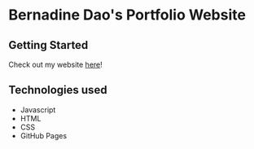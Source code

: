# Bernadine Dao's Portfolio Website
## Getting Started
Check out my website [here](https://berternie9.github.io/portfolio-website/)!

## Technologies used
- Javascript
- HTML
- CSS
- GitHub Pages